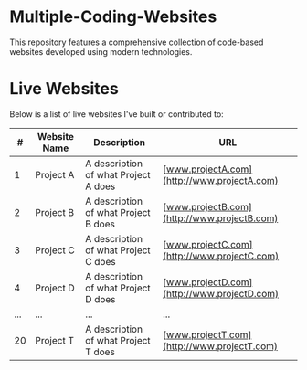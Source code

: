 # Multiple-Coding-Websites
This repository features a comprehensive collection of code-based websites developed using modern technologies.
# Live Websites

Below is a list of live websites I've built or contributed to:

| #  | Website Name | Description | URL |
|----|--------------|-------------|-----|
| 1  | Project A    | A description of what Project A does | [www.projectA.com](http://www.projectA.com) |
| 2  | Project B    | A description of what Project B does | [www.projectB.com](http://www.projectB.com) |
| 3  | Project C    | A description of what Project C does | [www.projectC.com](http://www.projectC.com) |
| 4  | Project D    | A description of what Project D does | [www.projectD.com](http://www.projectD.com) |
| ...| ...          | ...         | ... |
| 20 | Project T    | A description of what Project T does | [www.projectT.com](http://www.projectT.com) |
